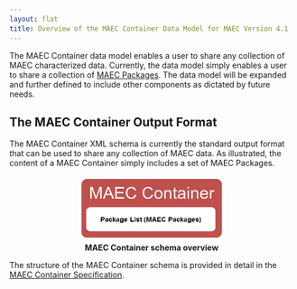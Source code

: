 ```yaml
---
layout: flat
title: Overview of the MAEC Container Data Model for MAEC Version 4.1
---
```


The MAEC Container data model enables a user to share any collection of MAEC characterized data.  Currently, the data model simply enables a user to share a collection of <a href="/documentation/data_model_overview/package/">MAEC Packages</a>.  The data model will be expanded and further defined to include other components as dictated by future needs.

## The MAEC Container Output Format

The MAEC Container XML schema is currently the standard output format that can be used to share any collection of MAEC data.  As illustrated, the content of a MAEC Container simply includes a set of MAEC Packages.

<center>
<img src="cformat.png" alt="MAEC Container data model" height="116" width="260"/>
<figcaption><b>MAEC Container schema overview</b></figcaption>
</center>

The structure of the MAEC Container schema is provided in detail in the <a href="http://maec.mitre.org/language/version4.1/MAEC_Container_Spec_v2_1.pdf">MAEC Container Specification</a>.
